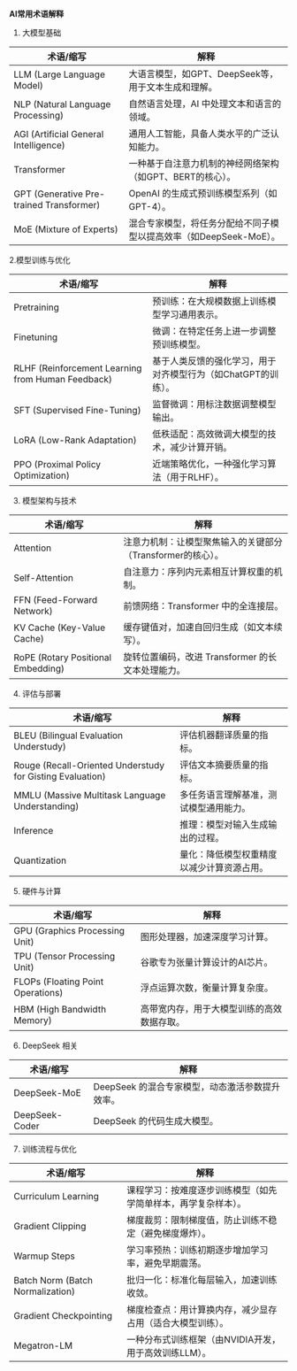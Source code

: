**AI常用术语解释**

1. 大模型基础

| 术语/缩写 | 解释
|-----------|--------  
| LLM (Large Language Model) | 大语言模型，如GPT、DeepSeek等，用于文本生成和理解。
| NLP (Natural Language Processing) | 自然语言处理，AI 中处理文本和语言的领域。
| AGI (Artificial General Intelligence) | 通用人工智能，具备人类水平的广泛认知能力。 
| Transformer | 一种基于自注意力机制的神经网络架构（如GPT、BERT的核心）。
| GPT (Generative Pre-trained Transformer) | OpenAI 的生成式预训练模型系列（如GPT-4）。 
| MoE (Mixture of Experts) | 混合专家模型，将任务分配给不同子模型以提高效率（如DeepSeek-MoE）。

2.模型训练与优化

| 术语/缩写 | 解释
|-----------|--------
| Pretraining | 预训练：在大规模数据上训练模型学习通用表示。
| Finetuning | 微调：在特定任务上进一步调整预训练模型。
| RLHF (Reinforcement Learning from Human Feedback) | 基于人类反馈的强化学习，用于对齐模型行为（如ChatGPT的训练）。
| SFT (Supervised Fine-Tuning) | 监督微调：用标注数据调整模型输出。
| LoRA (Low-Rank Adaptation) | 低秩适配：高效微调大模型的技术，减少计算开销。
| PPO (Proximal Policy Optimization) | 近端策略优化，一种强化学习算法（用于RLHF）。

3. 模型架构与技术

| 术语/缩写 | 解释
|-----------|----
| Attention | 注意力机制：让模型聚焦输入的关键部分（Transformer的核心）。
| Self-Attention | 自注意力：序列内元素相互计算权重的机制。
| FFN (Feed-Forward Network) | 前馈网络：Transformer 中的全连接层。
| KV Cache (Key-Value Cache) | 缓存键值对，加速自回归生成（如文本续写）。
| RoPE (Rotary Positional Embedding) | 旋转位置编码，改进 Transformer 的长文本处理能力。

4. 评估与部署

| 术语/缩写 | 解释
|-----------|---- 
| BLEU (Bilingual Evaluation Understudy) | 评估机器翻译质量的指标。
| Rouge (Recall-Oriented Understudy for Gisting Evaluation) | 评估文本摘要质量的指标。 
| MMLU (Massive Multitask Language Understanding) | 多任务语言理解基准，测试模型通用能力。 
| Inference | 推理：模型对输入生成输出的过程。
| Quantization | 量化：降低模型权重精度以减少计算资源占用。

5. 硬件与计算

| 术语/缩写 | 解释
|-----------|------ 
| GPU (Graphics Processing Unit) | 图形处理器，加速深度学习计算。
| TPU (Tensor Processing Unit) | 谷歌专为张量计算设计的AI芯片。
| FLOPs (Floating Point Operations) | 浮点运算次数，衡量计算复杂度。
| HBM (High Bandwidth Memory) | 高带宽内存，用于大模型训练的高效数据存取。

6. DeepSeek 相关

| 术语/缩写 | 解释 
|-----------|---- 
| DeepSeek-MoE | DeepSeek 的混合专家模型，动态激活参数提升效率。
| DeepSeek-Coder | DeepSeek 的代码生成大模型。

7. 训练流程与优化

| 术语/缩写 | 解释
|-----------|------
| Curriculum Learning | 课程学习：按难度逐步训练模型（如先学简单样本，再学复杂样本）。
| Gradient Clipping | 梯度裁剪：限制梯度值，防止训练不稳定（避免梯度爆炸）。
| Warmup Steps | 学习率预热：训练初期逐步增加学习率，避免早期震荡。
| Batch Norm (Batch Normalization) | 批归一化：标准化每层输入，加速训练收敛。
| Gradient Checkpointing | 梯度检查点：用计算换内存，减少显存占用（适合大模型训练）。
| Megatron-LM | 一种分布式训练框架（由NVIDIA开发，用于高效训练LLM）。
